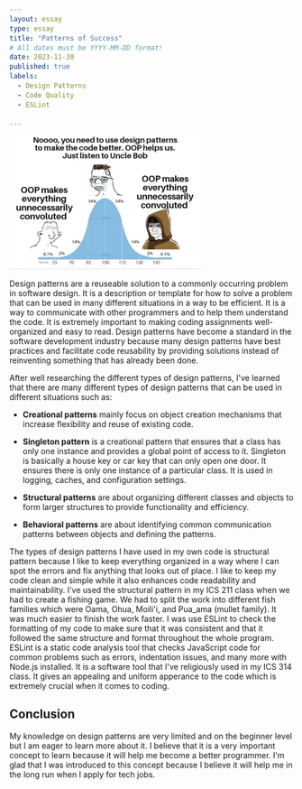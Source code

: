 ```yaml
---
layout: essay
type: essay
title: "Patterns of Success"
# All dates must be YYYY-MM-DD format!
date: 2023-11-30
published: true
labels:
  - Design Patterns 
  - Code Quality
  - ESLint
    
---
```


<img width="340px" class="rounded float-start pe-4" src="../img/meme-patterns.png"  alt=""> 

Design patterns are a reuseable solution to a commonly occurring problem in software design. It is a description or template for how to solve a problem that can be used in many different situations in a way to be efficient. It is a way to communicate with other programmers and to help them understand the code. It is extremely important to making coding assignments well-organized and easy to read. Design patterns have become a standard in the software development industry because many design patterns have best practices and facilitate code reusability by providing solutions instead of reinventing something that has already been done.

After well researching the different types of design patterns, I've learned that there are many different types of design patterns that can be used in different situations such as:

- **Creational patterns** mainly focus on object creation mechanisms that increase flexibility and reuse of existing code. 

- **Singleton pattern** is a creational pattern that ensures that a class has only one instance and provides a global point of access to it. Singleton is basically a house key or car key that can only open one door. It ensures there is only one instance of a particular class. It is used in logging, caches, and configuration settings.

- **Structural patterns** are about organizing different classes and objects to form larger structures to provide functionality and efficiency.

- **Behavioral patterns** are about identifying common communication patterns between objects and defining the patterns.

The types of design patterns I have used in my own code is structural pattern because I like to keep everything organized in a way where I can spot the errors and fix anything that looks out of place. I like to keep my code clean and simple while it also enhances code readability and maintainability. I've used the structural pattern in my ICS 211 class when we had to create a fishing game. We had to split the work into different fish families which were Oama, Ohua, Moili'i, and Pua_ama (mullet family). It was much easier to finish the work faster. I was use ESLint to check the formatting of my code to make sure that it was consistent and that it followed the same structure and format throughout the whole program. ESLint is a static code analysis tool that checks JavaScript code for common problems such as errors, indentation issues, and many more with Node.js installed. It is a software tool that I've religiously used in my ICS 314 class. It gives an appealing and uniform apperance to the code which is extremely crucial when it comes to coding. 

## Conclusion
My knowledge on design patterns are very limited and on the beginner level but I am eager to learn more about it. I believe that it is a very important concept to learn because it will help me become a better programmer. I'm glad that I was introduced to this concept because I believe it will help me in the long run when I apply for tech jobs.